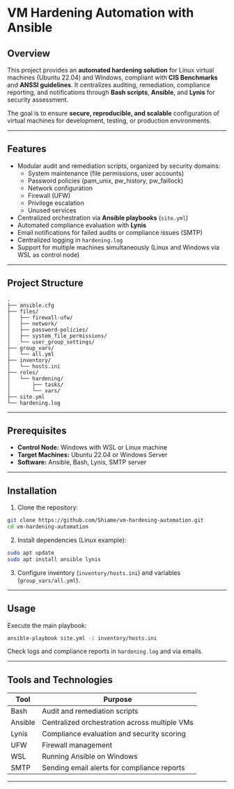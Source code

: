 # VM Hardening Automation with Ansible

## Overview

This project provides an **automated hardening solution** for Linux virtual machines (Ubuntu 22.04) and Windows, compliant with **CIS Benchmarks** and **ANSSI guidelines**. It centralizes auditing, remediation, compliance reporting, and notifications through **Bash scripts**, **Ansible**, and **Lynis** for security assessment.

The goal is to ensure **secure, reproducible, and scalable** configuration of virtual machines for development, testing, or production environments.

---

## Features

- Modular audit and remediation scripts, organized by security domains:
  - System maintenance (file permissions, user accounts)
  - Password policies (pam_unix, pw_history, pw_faillock)
  - Network configuration
  - Firewall (UFW)
  - Privilege escalation
  - Unused services
- Centralized orchestration via **Ansible playbooks** (`site.yml`)
- Automated compliance evaluation with **Lynis**
- Email notifications for failed audits or compliance issues (SMTP)
- Centralized logging in `hardening.log`
- Support for multiple machines simultaneously (Linux and Windows via WSL as control node)

---

## Project Structure

```text
.
├── ansible.cfg
├── files/
│   ├── firewall-ufw/
│   ├── network/
│   ├── password-policies/
│   ├── system_file_permissions/
│   └── user_group_settings/
├── group_vars/
│   └── all.yml
├── inventory/
│   └── hosts.ini
├── roles/
│   └── hardening/
│       ├── tasks/
│       └── vars/
├── site.yml
└── hardening.log
```

---

## Prerequisites

* **Control Node:** Windows with WSL or Linux machine
* **Target Machines:** Ubuntu 22.04 or Windows Server
* **Software:** Ansible, Bash, Lynis, SMTP server

---

## Installation

1. Clone the repository:

```bash
git clone https://github.com/Shiame/vm-hardening-automation.git
cd vm-hardening-automation
```

2. Install dependencies (Linux example):

```bash
sudo apt update
sudo apt install ansible lynis
```

3. Configure inventory (`inventory/hosts.ini`) and variables (`group_vars/all.yml`).

---

## Usage

Execute the main playbook:

```bash
ansible-playbook site.yml -i inventory/hosts.ini
```

Check logs and compliance reports in `hardening.log` and via emails.

---

## Tools and Technologies

| Tool    | Purpose                                           |
| ------- | ------------------------------------------------- |
| Bash    | Audit and remediation scripts                     |
| Ansible | Centralized orchestration across multiple VMs    |
| Lynis   | Compliance evaluation and security scoring        |
| UFW     | Firewall management                               |
| WSL     | Running Ansible on Windows                        |
| SMTP    | Sending email alerts for compliance reports       |

---
